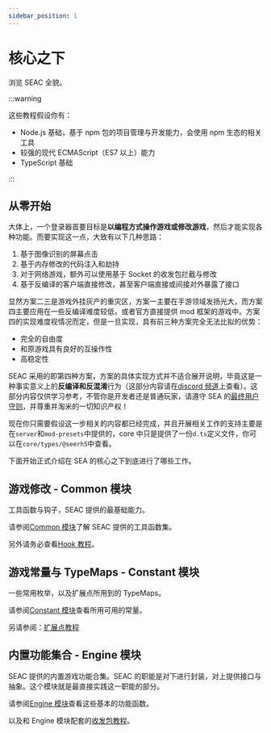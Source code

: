 ```yaml
---
sidebar_position: 1
---
```


# 核心之下

浏览 SEAC 全貌。

:::warning

这些教程假设你有：

- Node.js 基础，基于 npm 包的项目管理与开发能力，会使用 npm 生态的相关工具
- 较强的现代 ECMAScript（ES7 以上）能力
- TypeScript 基础

:::

## 从零开始

大体上，一个登录器首要目标是**以编程方式操作游戏或修改游戏**，然后才能实现各种功能。而要实现这一点，大致有以下几种思路：

1. 基于图像识别的屏幕点击
2. 基于内存修改的代码注入和劫持
3. 对于网络游戏，额外可以使用基于 Socket 的收发包拦截与修改
4. 基于反编译的客户端直接修改，甚至客户端直接或间接对外暴露了接口

显然方案二三是游戏外挂灰产的重灾区，方案一主要在手游领域发扬光大，而方案四主要应用在一些反编译难度较低，或者官方直接提供 mod 框架的游戏中。方案四的实现难度视情况而定，但是一旦实现，具有前三种方案完全无法比拟的优势：

- 完全的自由度
- 和原游戏具有良好的互操作性
- 高稳定性

SEAC 采用的即第四种方案，方案的具体实现方式并不适合展开说明，毕竟这是一种事实意义上的**反编译和反混淆**行为（这部分内容请在[discord 频道](./404)上查看）。这部分内容仅供学习参考，不管你是开发者还是普通玩家，请遵守 SEA 的[最终用户守则](./404)，并尊重并淘米的一切知识产权！

现在你只需要假设这一步相关的内容都已经完成，并且开展相关工作的支持主要是在`server`和`mod-presets`中提供的，core 中只是提供了一份`d.ts`定义文件，你可以在`core/types/@seerh5`中查看。

下面开始正式介绍在 SEA 的核心之下到底进行了哪些工作。

## 游戏修改 - Common 模块

工具函数与钩子，SEAC 提供的最基础能力。

请参阅[Common 模块](./common.md)了解 SEAC 提供的工具函数集。

另外请务必查看[Hook 教程](./hook.md)。

## 游戏常量与 TypeMaps - Constant 模块

一些常用枚举，以及扩展点所用到的 TypeMaps。

请参阅[Constant 模块](./constant.md)查看所用可用的常量。

另请参阅：[扩展点教程](./extend-core.md)

## 内置功能集合 - Engine 模块

SEAC 提供的内置游戏功能合集。SEAC 的职能是对下进行封装，对上提供接口与抽象。这个模块就是最直接实践这一职能的部分。

请参阅[Engine 模块](./engine.md)查看这些基本的功能函数。

以及和 Engine 模块配套的[收发包教程](./socket.md)。
